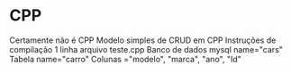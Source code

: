 # CPP
Certamente não é CPP
Modelo simples de CRUD em CPP
Instruções de compilação 1 linha arquivo teste.cpp
Banco de dados mysql name="cars"
Tabela name="carro" 
Colunas ="modelo", "marca", "ano", "Id"
